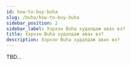 ```yaml
---
id: how-to-buy-buha
slug: /buha/how-to-buy-buha
sidebar_position: 2
sidebar_label: Хэрхэн Buha худалдаж авах вэ?
title: Хэрхэн Buha худалдаж авах вэ?
description: Хэрхэн Buha худалдаж авах вэ?
---
```

TBD...